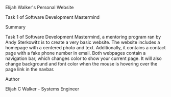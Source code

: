 Elijah Walker's Personal Website

Task 1 of Software Development Mastermind

Summary

Task 1 of Software Development Mastermind, a mentoring program ran by Andy Sterkowitz is to create a very basic website. The website includes a homepage with a centered photo and text. Additionally, it contains a contact page with a fake phone number in email. Both webpages contain a navigation bar, which changes color to show your current page. It will also change background and font color when the mouse is hovering over the page link in the navbar.

Author

Elijah C Walker - Systems Engineer